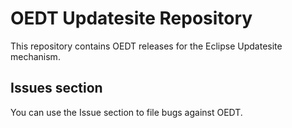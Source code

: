 # OEDT Updatesite Repository

This repository contains OEDT releases for the Eclipse Updatesite mechanism.

## Issues section

You can use the Issue section to file bugs against OEDT.
